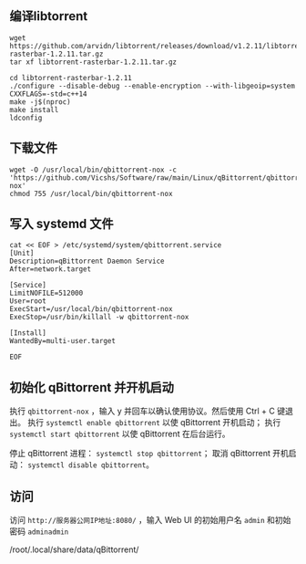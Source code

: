 ## 编译libtorrent
```shell
wget https://github.com/arvidn/libtorrent/releases/download/v1.2.11/libtorrent-rasterbar-1.2.11.tar.gz
tar xf libtorrent-rasterbar-1.2.11.tar.gz

cd libtorrent-rasterbar-1.2.11
./configure --disable-debug --enable-encryption --with-libgeoip=system CXXFLAGS=-std=c++14
make -j$(nproc)
make install
ldconfig
```

## 下载文件


```shell
wget -O /usr/local/bin/qbittorrent-nox -c 'https://github.com/Vicshs/Software/raw/main/Linux/qBittorrent/qbittorrent-nox'
chmod 755 /usr/local/bin/qbittorrent-nox
```




## 写入 systemd 文件

```shell
cat << EOF > /etc/systemd/system/qbittorrent.service
[Unit]
Description=qBittorrent Daemon Service
After=network.target

[Service]
LimitNOFILE=512000
User=root
ExecStart=/usr/local/bin/qbittorrent-nox
ExecStop=/usr/bin/killall -w qbittorrent-nox

[Install]
WantedBy=multi-user.target

EOF
```

## 初始化 qBittorrent 并开机启动

执行 `qbittorrent-nox` ，输入 y 并回车以确认使用协议。然后使用 Ctrl + C 键退出。
执行 `systemctl enable qbittorrent` 以使 qBittorrent 开机启动；
执行 `systemctl start qbittorrent` 以使 qBittorrent 在后台运行。

停止 qBittorrent 进程： `systemctl stop qbittorrent`；
取消 qBittorrent 开机启动： `systemctl disable qbittorrent`。



## 访问

访问 `http://服务器公网IP地址:8080/` ，输入 Web UI 的初始用户名 `admin` 和初始密码 `adminadmin`





/root/.local/share/data/qBittorrent/